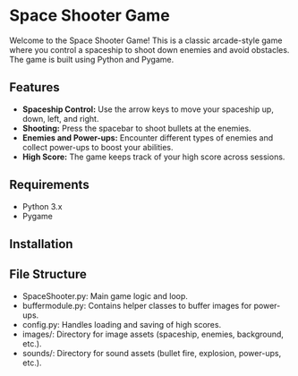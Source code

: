 # Space Shooter Game

Welcome to the Space Shooter Game! This is a classic arcade-style game where you control a spaceship to shoot down enemies and avoid obstacles. The game is built using Python and Pygame.

## Features

- **Spaceship Control:** Use the arrow keys to move your spaceship up, down, left, and right.
- **Shooting:** Press the spacebar to shoot bullets at the enemies.
- **Enemies and Power-ups:** Encounter different types of enemies and collect power-ups to boost your abilities.
- **High Score:** The game keeps track of your high score across sessions.

## Requirements

- Python 3.x
- Pygame

## Installation

## File Structure
 - SpaceShooter.py: Main game logic and loop.
 - buffermodule.py: Contains helper classes to buffer images for power-ups.
 - config.py: Handles loading and saving of high scores.
 - images/: Directory for image assets (spaceship, enemies, background, etc.).
 - sounds/: Directory for sound assets (bullet fire, explosion, power-ups, etc.).
